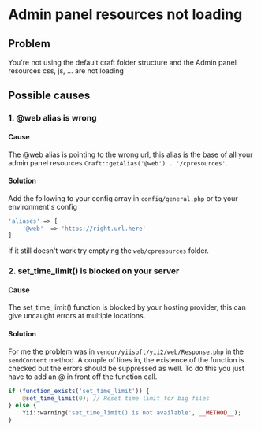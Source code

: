 # Admin panel resources not loading

## Problem

You're not using the default craft folder structure and the Admin panel resources css, js, ... are not loading

## Possible causes

### 1. @web alias is wrong

#### Cause

The @web alias is pointing to the wrong url, this alias is the base of all your admin panel resources `Craft::getAlias('@web') . '/cpresources'`.

#### Solution

Add the following to your config array in `config/general.php` or to your environment's config

```php
'aliases' => [
    '@web'  => 'https://right.url.here'
]
```

If it still doesn't work try emptying the `web/cpresources` folder.

### 2. set_time_limit() is blocked on your server

#### Cause

The set_time_limit() function is blocked by your hosting provider, this can give uncaught errors at multiple locations.

#### Solution

For me the problem was in `vendor/yiisoft/yii2/web/Response.php` in the `sendContent` method. A couple of lines in, the existence of the function is checked but the errors should be suppressed as well. To do this you just have to add an @ in front off the function call.

```php
if (function_exists('set_time_limit')) {
	@set_time_limit(0); // Reset time limit for big files
} else {
	Yii::warning('set_time_limit() is not available', __METHOD__);
}
```

